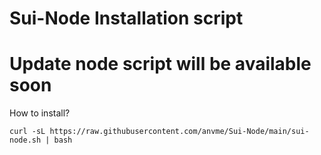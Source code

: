 # Sui-Node Installation script

# Update node script will be available soon


How to install?
```
curl -sL https://raw.githubusercontent.com/anvme/Sui-Node/main/sui-node.sh | bash
```
